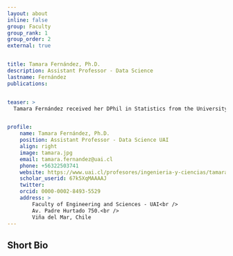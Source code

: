 ```yaml
---
layout: about
inline: false
group: Faculty
group_rank: 1
group_order: 2
external: true


title: Tamara Fernández, Ph.D.
description: Assistant Professor - Data Science 
lastname: Fernández
publications: 


teaser: >
  Tamara Fernández received her DPhil in Statistics from the University of Oxford in 2018. After that, she joined the Gatsby Unit at University College London as a Biometrika Postdoctoral Fellow. Since October 2020, she has been an Assistant Professor at the Faculty of Engineering and Sciences of Universidad Adolfo Ibáñez in Viña del Mar, Chile. Her research focuses on the intersection of statistics and machine learning, with an emphasis on developing statistical methodology and kernel methods. She is interested in both the theoretical foundations and applications of these methods in data science.


profile:
    name: Tamara Fernández, Ph.D.
    position: Assistant Professor - Data Science UAI
    align: right
    image: tamara.jpg
    email: tamara.fernandez@uai.cl
    phone: +56322503741
    website: https://www.uai.cl/profesores/ingenieria-y-ciencias/tamara-fernandez
    scholar_userid: 67k5XqMAAAAJ
    twitter: 
    orcid: 0000-0002-8493-5529
    address: >
        Faculty of Engineering and Sciences - UAI<br />
        Av. Padre Hurtado 750.<br />        
        Viña del Mar, Chile
---
```



## Short Bio
